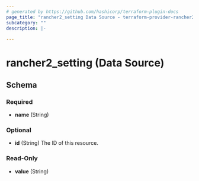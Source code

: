 ```yaml
---
# generated by https://github.com/hashicorp/terraform-plugin-docs
page_title: "rancher2_setting Data Source - terraform-provider-rancher2"
subcategory: ""
description: |-
  
---
```


# rancher2_setting (Data Source)





<!-- schema generated by tfplugindocs -->
## Schema

### Required

- **name** (String)

### Optional

- **id** (String) The ID of this resource.

### Read-Only

- **value** (String)



